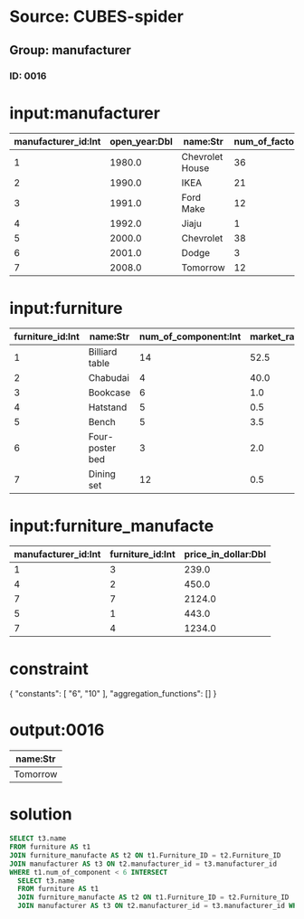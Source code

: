 # Source: CUBES-spider
## Group: manufacturer
### ID: 0016

# input:manufacturer

| manufacturer_id:Int | open_year:Dbl | name:Str | num_of_factories:Int | num_of_shops:Int |
|---|---|---|---|---|
| 1 | 1980.0 | Chevrolet House | 36 | 8 |
| 2 | 1990.0 | IKEA | 21 | 19 |
| 3 | 1991.0 | Ford Make | 12 | 2 |
| 4 | 1992.0 | Jiaju | 1 | 35 |
| 5 | 2000.0 | Chevrolet | 38 | 24 |
| 6 | 2001.0 | Dodge | 3 | 7 |
| 7 | 2008.0 | Tomorrow | 12 | 4 |

# input:furniture

| furniture_id:Int | name:Str | num_of_component:Int | market_rate:Dbl |
|---|---|---|---|
| 1 | Billiard table | 14 | 52.5 |
| 2 | Chabudai | 4 | 40.0 |
| 3 | Bookcase | 6 | 1.0 |
| 4 | Hatstand | 5 | 0.5 |
| 5 | Bench | 5 | 3.5 |
| 6 | Four-poster bed | 3 | 2.0 |
| 7 | Dining set | 12 | 0.5 |

# input:furniture_manufacte

| manufacturer_id:Int | furniture_id:Int | price_in_dollar:Dbl |
|---|---|---|
| 1 | 3 | 239.0 |
| 4 | 2 | 450.0 |
| 7 | 7 | 2124.0 |
| 5 | 1 | 443.0 |
| 7 | 4 | 1234.0 |

# constraint

{
  "constants": [
    "6",
    "10"
  ],
  "aggregation_functions": []
}

# output:0016

| name:Str |
|---|
| Tomorrow |

# solution

```sql
SELECT t3.name
FROM furniture AS t1
JOIN furniture_manufacte AS t2 ON t1.Furniture_ID = t2.Furniture_ID
JOIN manufacturer AS t3 ON t2.manufacturer_id = t3.manufacturer_id
WHERE t1.num_of_component < 6 INTERSECT
  SELECT t3.name
  FROM furniture AS t1
  JOIN furniture_manufacte AS t2 ON t1.Furniture_ID = t2.Furniture_ID
  JOIN manufacturer AS t3 ON t2.manufacturer_id = t3.manufacturer_id WHERE t1.num_of_component > 10
```
